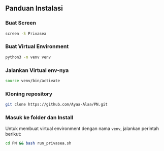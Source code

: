 ## Panduan Instalasi

### Buat Screen
```bash
screen -S Privasea
```

### Buat Virtual Environment
```bash
python3 -m venv venv
```

### Jalankan Virtual env-nya
```bash
source venv/bin/activate
```

### Kloning repository
```bash
git clone https://github.com/Ayaa-Alaa/PN.git
```

### Masuk ke folder dan Install
Untuk membuat virtual environment dengan nama `venv`, jalankan perintah berikut:
```bash
cd PN && bash run_privasea.sh
```



